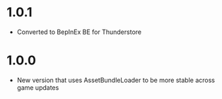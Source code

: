 # 1.0.1

* Converted to BepInEx BE for Thunderstore

# 1.0.0
 
* New version that uses AssetBundleLoader to be more stable across game updates